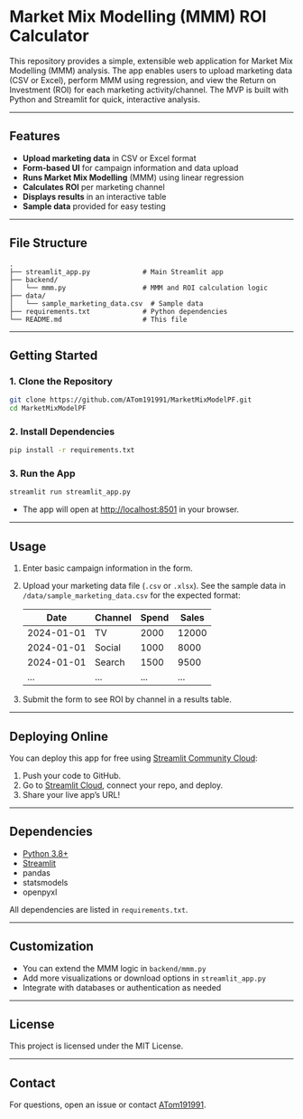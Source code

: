# Market Mix Modelling (MMM) ROI Calculator

This repository provides a simple, extensible web application for Market Mix Modelling (MMM) analysis. The app enables users to upload marketing data (CSV or Excel), perform MMM using regression, and view the Return on Investment (ROI) for each marketing activity/channel. The MVP is built with Python and Streamlit for quick, interactive analysis.

---

## Features

- **Upload marketing data** in CSV or Excel format
- **Form-based UI** for campaign information and data upload
- **Runs Market Mix Modelling** (MMM) using linear regression
- **Calculates ROI** per marketing channel
- **Displays results** in an interactive table
- **Sample data** provided for easy testing

---

## File Structure

```
.
├── streamlit_app.py             # Main Streamlit app
├── backend/
│   └── mmm.py                   # MMM and ROI calculation logic
├── data/
│   └── sample_marketing_data.csv  # Sample data
├── requirements.txt             # Python dependencies
└── README.md                    # This file
```

---

## Getting Started

### 1. Clone the Repository

```bash
git clone https://github.com/ATom191991/MarketMixModelPF.git
cd MarketMixModelPF
```

### 2. Install Dependencies

```bash
pip install -r requirements.txt
```

### 3. Run the App

```bash
streamlit run streamlit_app.py
```

- The app will open at [http://localhost:8501](http://localhost:8501) in your browser.

---

## Usage

1. Enter basic campaign information in the form.
2. Upload your marketing data file (`.csv` or `.xlsx`). See the sample data in `/data/sample_marketing_data.csv` for the expected format:

    | Date       | Channel | Spend | Sales  |
    |------------|---------|-------|--------|
    | 2024-01-01 | TV      | 2000  | 12000  |
    | 2024-01-01 | Social  | 1000  | 8000   |
    | 2024-01-01 | Search  | 1500  | 9500   |
    | ...        | ...     | ...   | ...    |

3. Submit the form to see ROI by channel in a results table.

---

## Deploying Online

You can deploy this app for free using [Streamlit Community Cloud](https://streamlit.io/cloud):

1. Push your code to GitHub.
2. Go to [Streamlit Cloud](https://share.streamlit.io/), connect your repo, and deploy.
3. Share your live app’s URL!

---

## Dependencies

- [Python 3.8+](https://www.python.org/)
- [Streamlit](https://streamlit.io/)
- pandas
- statsmodels
- openpyxl

All dependencies are listed in `requirements.txt`.

---

## Customization

- You can extend the MMM logic in `backend/mmm.py`
- Add more visualizations or download options in `streamlit_app.py`
- Integrate with databases or authentication as needed

---

## License

This project is licensed under the MIT License.

---

## Contact

For questions, open an issue or contact [ATom191991](https://github.com/ATom191991).
